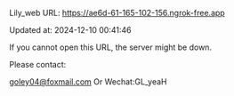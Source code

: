 Lily_web URL: https://ae6d-61-165-102-156.ngrok-free.app

Updated at: 2024-12-10 00:41:46

If you cannot open this URL, the server might be down.

Please contact: 

goley04@foxmail.com Or Wechat:GL_yeaH